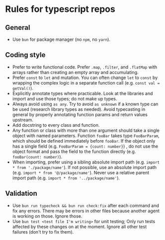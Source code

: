 # Rules for typescript repos

## General

- Use `bun` for package manager (no `npm`, no `yarn`).

## Coding style

- Prefer to write functional code. Prefer `.map`, `.filter`, and `.flatMap` with
  arrays rather than creating an empty array and accumulating.
- Prefer `const` to `let` and mutation. You can often change `let` to `const` by
  wrapping the complex logic in a separate function call (e.g.
  `const val = getVal()`).
- Explicitly annotate types where practicable. Look at the libraries and import
  and use those types; do not make up types.
- Always avoid using `as any`. Try to avoid `as unknown` if a known type can be
  used (research library types as needed). Avoid typecasting in general by
  properly annotating function params and return values upstream.
- Add docstring to every class and function.
- Any function or class with more than one argument should take a single object
  with named parameters. Function `fooBar` takes type `FooBarParam`, which
  should be defined immediately before `fooBar`. If the object only has a single
  field (e.g. `FooBarParam = {count: number}`) , do not use the object format
  and pass the field to the function directly (e.g. `fooBar(count: number)`).
- When importing, prefer using a sibling absolute import path (e.g.
  `import * from './package/name'`). If not possible, use an absolute import
  path (e.g. `import * from '@/package/name'`). Never use a relative parent
  import path (e.g. `import * from '../package/name'`).

## Validation

- Use `bun run typecheck && bun run check:fix` after each command and fix any
  errors. There may be errors in other files because another agent is working on
  those. Ignore those.
- Use `bun test <test file I'm writing>` for unit testing; Only run tests
  affected by these changes on at the moment. Ignore all other test failures
  (don't try to fix them).
